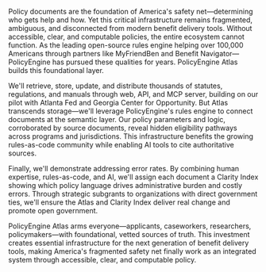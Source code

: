Policy documents are the foundation of America's safety net—determining who gets help and how. Yet this critical infrastructure remains fragmented, ambiguous, and disconnected from modern benefit delivery tools. Without accessible, clear, and computable policies, the entire ecosystem cannot function. As the leading open-source rules engine helping over 100,000 Americans through partners like MyFriendBen and Benefit Navigator—PolicyEngine has pursued these qualities for years. PolicyEngine Atlas builds this foundational layer.

We'll retrieve, store, update, and distribute thousands of statutes, regulations, and manuals through web, API, and MCP server, building on our pilot with Atlanta Fed and Georgia Center for Opportunity. But Atlas transcends storage—we'll leverage PolicyEngine's rules engine to connect documents at the semantic layer. Our policy parameters and logic, corroborated by source documents, reveal hidden eligibility pathways across programs and jurisdictions. This infrastructure benefits the growing rules-as-code community while enabling AI tools to cite authoritative sources.

Finally, we'll demonstrate addressing error rates. By combining human expertise, rules-as-code, and AI, we'll assign each document a Clarity Index showing which policy language drives administrative burden and costly errors. Through strategic subgrants to organizations with direct government ties, we'll ensure the Atlas and Clarity Index deliver real change and promote open government.

PolicyEngine Atlas arms everyone—applicants, caseworkers, researchers, policymakers—with foundational, vetted sources of truth. This investment creates essential infrastructure for the next generation of benefit delivery tools, making America's fragmented safety net finally work as an integrated system through accessible, clear, and computable policy.